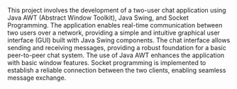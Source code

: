 This project involves the development of a two-user chat application using Java AWT (Abstract Window Toolkit), Java Swing, and Socket Programming. 
The application enables real-time communication between two users over a network, providing a simple and intuitive graphical user interface (GUI) built with Java Swing components.
The chat interface allows sending and receiving messages, providing a robust foundation for a basic peer-to-peer chat system.
The use of Java AWT enhances the application with basic window features.
Socket programming is implemented to establish a reliable connection between the two clients, enabling seamless message exchange.
